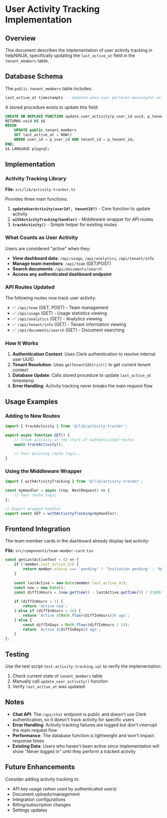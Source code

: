 # User Activity Tracking Implementation

## Overview

This document describes the implementation of user activity tracking in helpNINJA, specifically updating the `last_active_at` field in the `tenant_members` table.

## Database Schema

The `public.tenant_members` table includes:
```sql
last_active_at timestamptz -- Updated when user performs meaningful activities
```

A stored procedure exists to update this field:
```sql
CREATE OR REPLACE FUNCTION update_user_activity(p_user_id uuid, p_tenant_id uuid) 
RETURNS void AS $$
BEGIN
    UPDATE public.tenant_members 
    SET last_active_at = NOW() 
    WHERE user_id = p_user_id AND tenant_id = p_tenant_id;
END;
$$ LANGUAGE plpgsql;
```

## Implementation

### Activity Tracking Library

**File:** `src/lib/activity-tracker.ts`

Provides three main functions:

1. **`updateUserActivity(userId?, tenantId?)`** - Core function to update activity
2. **`withActivityTracking(handler)`** - Middleware wrapper for API routes
3. **`trackActivity()`** - Simple helper for existing routes

### What Counts as User Activity

Users are considered "active" when they:

- **View dashboard data**: `/api/usage`, `/api/analytics`, `/api/tenant/info`
- **Manage team members**: `/api/team` (GET/POST)
- **Search documents**: `/api/documents/search`
- **Access any authenticated dashboard endpoint**

### API Routes Updated

The following routes now track user activity:

- ✅ `/api/team` (GET, POST) - Team management
- ✅ `/api/usage` (GET) - Usage statistics viewing
- ✅ `/api/analytics` (GET) - Analytics viewing  
- ✅ `/api/tenant/info` (GET) - Tenant information viewing
- ✅ `/api/documents/search` (GET) - Document searching

### How It Works

1. **Authentication Context**: Uses Clerk authentication to resolve internal user UUID
2. **Tenant Resolution**: Uses `getTenantIdStrict()` to get current tenant context
3. **Database Update**: Calls stored procedure to update `last_active_at` timestamp
4. **Error Handling**: Activity tracking never breaks the main request flow

## Usage Examples

### Adding to New Routes

```typescript
import { trackActivity } from '@/lib/activity-tracker';

export async function GET() {
    // Track activity at the start of authenticated routes
    await trackActivity();
    
    // Your existing route logic...
}
```

### Using the Middleware Wrapper

```typescript
import { withActivityTracking } from '@/lib/activity-tracker';

const myHandler = async (req: NextRequest) => {
    // Your route logic
};

// Export wrapped handler
export const GET = withActivityTracking(myHandler);
```

## Frontend Integration

The team member cards in the dashboard already display last activity:

**File:** `src/components/team-member-card.tsx`

```typescript
const getLastActiveText = () => {
    if (!member.last_active_at) {
        return member.status === 'pending' ? 'Invitation pending' : 'Never logged in';
    }
    
    const lastActive = new Date(member.last_active_at);
    const now = new Date();
    const diffInHours = (now.getTime() - lastActive.getTime()) / (1000 * 60 * 60);
    
    if (diffInHours < 1) {
        return 'Active now';
    } else if (diffInHours < 24) {
        return `Active ${Math.floor(diffInHours)}h ago`;
    } else {
        const diffInDays = Math.floor(diffInHours / 24);
        return `Active ${diffInDays}d ago`;
    }
};
```

## Testing

Use the test script `test-activity-tracking.sql` to verify the implementation:

1. Check current state of `tenant_members` table
2. Manually call `update_user_activity()` function
3. Verify `last_active_at` was updated

## Notes

- **Chat API**: The `/api/chat` endpoint is public and doesn't use Clerk authentication, so it doesn't track activity for specific users
- **Error Handling**: Activity tracking failures are logged but don't interrupt the main request flow
- **Performance**: The database function is lightweight and won't impact response times
- **Existing Data**: Users who haven't been active since implementation will show "Never logged in" until they perform a tracked activity

## Future Enhancements

Consider adding activity tracking to:
- API key usage (when used by authenticated users)
- Document uploads/management
- Integration configurations
- Billing/subscription changes
- Settings updates
